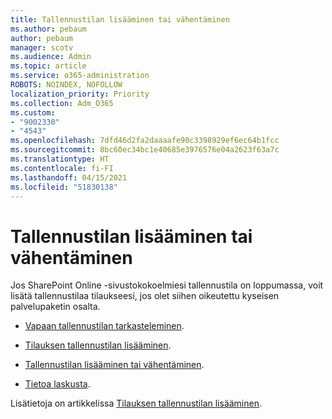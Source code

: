 ```yaml
---
title: Tallennustilan lisääminen tai vähentäminen
ms.author: pebaum
author: pebaum
manager: scotv
ms.audience: Admin
ms.topic: article
ms.service: o365-administration
ROBOTS: NOINDEX, NOFOLLOW
localization_priority: Priority
ms.collection: Adm_O365
ms.custom:
- "9002330"
- "4543"
ms.openlocfilehash: 7dfd46d2fa2daaaafe90c3398929ef6ec64b1fcc
ms.sourcegitcommit: 8bc60ec34bc1e40685e3976576e04a2623f63a7c
ms.translationtype: HT
ms.contentlocale: fi-FI
ms.lasthandoff: 04/15/2021
ms.locfileid: "51830138"
---
```

# <a name="increase-or-decrease-storage"></a>Tallennustilan lisääminen tai vähentäminen

Jos SharePoint Online -sivustokokoelmiesi tallennustila on loppumassa, voit lisätä tallennustilaa tilaukseesi, jos olet siihen oikeutettu kyseisen palvelupaketin osalta. 

- [Vapaan tallennustilan tarkasteleminen](https://docs.microsoft.com/microsoft-365/commerce/add-storage-space?view=o365-worldwide#view-available-storage). 

- [Tilauksen tallennustilan lisääminen](https://docs.microsoft.com/microsoft-365/commerce/add-storage-space?view=o365-worldwide#add-storage-to-your-subscription). 

- [Tallennustilan lisääminen tai vähentäminen](https://docs.microsoft.com/microsoft-365/commerce/add-storage-space?view=o365-worldwide#increase-or-decrease-storage). 

- [Tietoa laskusta](https://docs.microsoft.com/microsoft-365/commerce/billing-and-payments/understand-your-invoice?view=o365-worldwide).

Lisätietoja on artikkelissa [Tilauksen tallennustilan lisääminen](https://docs.microsoft.com/microsoft-365/commerce/add-storage-space?view=o365-worldwide). 
